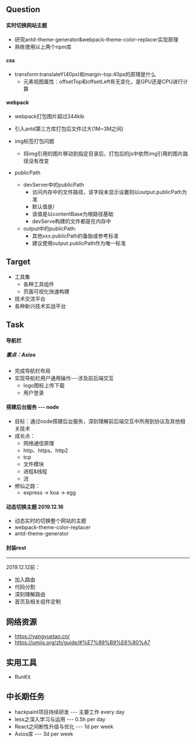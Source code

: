 ## Question

#### 实时切换网站主题
- 研究antd-theme-generator&webpack-theme-color-replacer实现原理
- 熟练使用以上两个npm库

#### css
- transform:translateY(40px)和margin-top:40px的原理是什么
    - 元素视图属性：offsetTop和offsetLeft有无变化，是GPU还是CPU进行计算

#### webpack
- webpack打包图片超过244kib
- 引入antd第三方库打包后文件过大(1M~3M之间)
- img标签打包问题
     - 将img引用的图片移动到指定目录后，打包后的js中依然img引用的图片路径没有改变

- publicPath
    - devServer中的publicPath
        - 访问内存中的文件路径，该字段未显示设置则以output.publicPath为准
        - 默认值是/
        - 该值是以contentBase为根路径基础
        - devServe构建的文件都是在内存中
    - output中的publicPath:
        - 其他xxx.publicPath的备胎或参考标准
        - 建议使用output.publicPath作为唯一标准

## Target
- 工具集
    - 各种工具组件
    - 页面可视化快速构建
- 技术交流平台
- 各种新兴技术实战平台

## Task

#### 导航栏
##### 重点：Axios
- 完成导航栏布局
- 实现导航栏用户通用操作---涉及前后端交互
    - logo图标上传下载
    - 用户登录

#### 搭建后台服务 --- node
- 目标：通过node搭建后台服务，深刻理解前后端交互中所用到协议及其他相关技术
- 成长点：
    - 网络通信原理
    - http、https、http2
    - tcp
    - 文件模块
    - 进程&线程
    - 流
- 修仙之路：
    - express -> koa -> egg
    
#### 动态切换主题 2019.12.16
- 动态实时的切换整个网站的主题
- webpack-theme-color-replacer
- antd-theme-generator

#### 封装rest

---
2019.12.12前：
- 加入路由
- 代码分割
- 深刻理解路由
- 首页及相关组件定制

## 网络资源
- https://yangyuetao.cn/
- https://umijs.org/zh/guide/#%E7%89%B9%E6%80%A7

## 实用工具
- RunKit

## 中长期任务
- hackpaint项目持续研发 --- 主要工作 every day
- less之深入学习与运用 --- 0.5h per day
- React之间断性升级与优化  --- 1d per week
- Axios库  --- 3d per week

